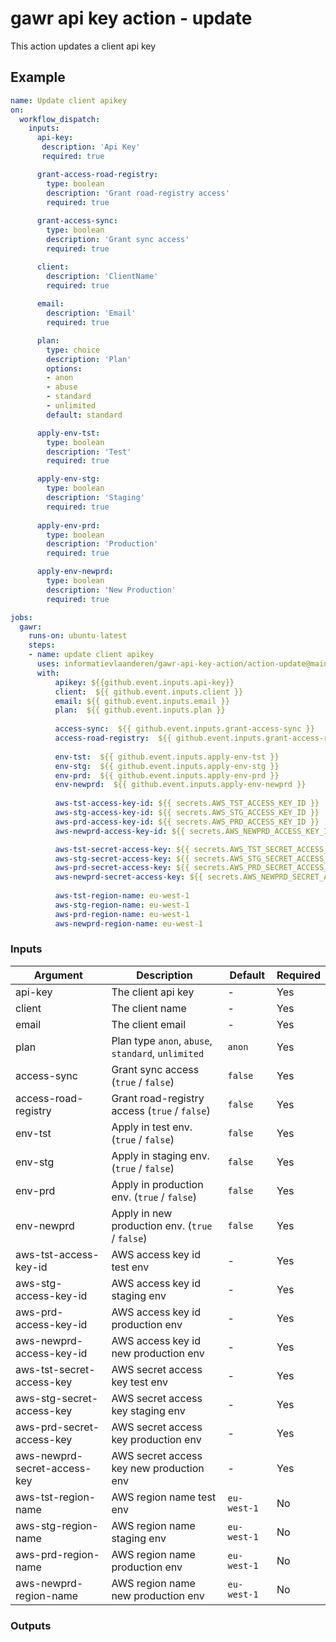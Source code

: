 # gawr api key action - update

This action updates a client api key 

## Example
```yaml
name: Update client apikey
on:
  workflow_dispatch:
    inputs:
      api-key:
       description: 'Api Key'     
       required: true

      grant-access-road-registry:
        type: boolean
        description: 'Grant road-registry access'
        required: true 
         
      grant-access-sync:
        type: boolean
        description: 'Grant sync access'
        required: true

      client:
        description: 'ClientName'     
        required: true
        
      email:
        description: 'Email'     
        required: true

      plan:
        type: choice
        description: 'Plan'
        options:
        - anon
        - abuse
        - standard
        - unlimited
        default: standard

      apply-env-tst:
        type: boolean
        description: 'Test'
        required: true

      apply-env-stg:
        type: boolean
        description: 'Staging'
        required: true
        
      apply-env-prd:
        type: boolean
        description: 'Production'
        required: true

      apply-env-newprd:
        type: boolean
        description: 'New Production'
        required: true

jobs:
  gawr:
    runs-on: ubuntu-latest
    steps:
    - name: update client apikey
      uses: informatievlaanderen/gawr-api-key-action/action-update@main
      with:
          apikey: ${{github.event.inputs.api-key}}
          client:  ${{ github.event.inputs.client }}
          email: ${{ github.event.inputs.email }}
          plan:  ${{ github.event.inputs.plan }}
          
          access-sync:  ${{ github.event.inputs.grant-access-sync }}
          access-road-registry:  ${{ github.event.inputs.grant-access-road-registry }}
          
          env-tst:  ${{ github.event.inputs.apply-env-tst }}
          env-stg:  ${{ github.event.inputs.apply-env-stg }}
          env-prd:  ${{ github.event.inputs.apply-env-prd }}
          env-newprd:  ${{ github.event.inputs.apply-env-newprd }}
          
          aws-tst-access-key-id: ${{ secrets.AWS_TST_ACCESS_KEY_ID }}
          aws-stg-access-key-id: ${{ secrets.AWS_STG_ACCESS_KEY_ID }}
          aws-prd-access-key-id: ${{ secrets.AWS_PRD_ACCESS_KEY_ID }}
          aws-newprd-access-key-id: ${{ secrets.AWS_NEWPRD_ACCESS_KEY_ID }}

          aws-tst-secret-access-key: ${{ secrets.AWS_TST_SECRET_ACCESS_KEY }}
          aws-stg-secret-access-key: ${{ secrets.AWS_STG_SECRET_ACCESS_KEY }}
          aws-prd-secret-access-key: ${{ secrets.AWS_PRD_SECRET_ACCESS_KEY }}
          aws-newprd-secret-access-key: ${{ secrets.AWS_NEWPRD_SECRET_ACCESS_KEY }}
          
          aws-tst-region-name: eu-west-1
          aws-stg-region-name: eu-west-1
          aws-prd-region-name: eu-west-1
          aws-newprd-region-name: eu-west-1
```

### Inputs

|Argument| Description | Default | Required |
|--------|-------------|---------|----------|
| api-key | The client api key | - | Yes |
| client | The client name | - | Yes |
| email | The client email | - | Yes |
| plan | Plan type `anon`, `abuse`, `standard`, `unlimited` | `anon` | Yes |
| access-sync | Grant sync access (`true` / `false`) | `false` | Yes |
| access-road-registry | Grant road-registry access (`true` / `false`) | `false` | Yes |
| env-tst | Apply in test env. (`true` / `false`) | `false` | Yes |
| env-stg | Apply in staging env. (`true` / `false`) | `false` | Yes |
| env-prd | Apply in production env. (`true` / `false`) | `false` | Yes |
| env-newprd | Apply in new production env. (`true` / `false`) | `false` | Yes |
| aws-tst-access-key-id | AWS access key id test env | - | Yes  |
| aws-stg-access-key-id | AWS access key id staging env | - | Yes  |
| aws-prd-access-key-id | AWS access key id production env | - | Yes  |
| aws-newprd-access-key-id | AWS access key id new production env | - | Yes  |
| aws-tst-secret-access-key | AWS secret access key test env | - | Yes  |
| aws-stg-secret-access-key | AWS secret access key staging env | - | Yes  |
| aws-prd-secret-access-key | AWS secret access key production env | - | Yes  |
| aws-newprd-secret-access-key | AWS secret access key new production env | - | Yes  |
| aws-tst-region-name | AWS region name test env | `eu-west-1` | No |
| aws-stg-region-name | AWS region name staging env | `eu-west-1` | No |
| aws-prd-region-name | AWS region name production env | `eu-west-1` | No |
| aws-newprd-region-name | AWS region name new production env | `eu-west-1` | No |

### Outputs

